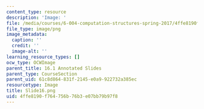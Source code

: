 ```yaml
---
content_type: resource
description: 'Image: '
file: /media/courses/6-004-computation-structures-spring-2017/4ffe8190f764756b76b3e07bb79b97f8_Slide16.png
file_type: image/png
image_metadata:
  caption: ''
  credit: ''
  image-alt: ''
learning_resource_types: []
ocw_type: OCWImage
parent_title: 16.1 Annotated Slides
parent_type: CourseSection
parent_uid: 61c8d864-831f-2145-e0a9-922732a385ec
resourcetype: Image
title: Slide16.png
uid: 4ffe8190-f764-756b-76b3-e07bb79b97f8
---
```

